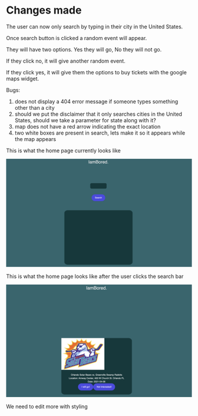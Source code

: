 # Changes made

The user can now only search by typing in their city in the United States.

Once search button is clicked a random event will appear. 

They will have two options. Yes they will go, No they will not go. 

If they click no, it will give another random event. 

If they click yes, it will give them the options to buy tickets with the google maps widget. 


Bugs:

1. does not display a 404 error message if someone types something other than a city 
2. should we put the disclaimer that it only searches cities in the United States, should we take a parameter for state along with it?
3. map does not have a red arrow indicating the exact location
4. two white boxes are present in search, lets make it so it appears while the map appears 

This is what the home page currently looks like 

<img src='https://github.com/ChristianFlows/IAMBORED/blob/add-ticketmasterapi/assets/images/iambored_home.png'>

This is what the home page looks like after the user clicks the search bar 

<img src='https://github.com/ChristianFlows/IAMBORED/blob/add-ticketmasterapi/assets/images/iambored_event.png'>


We need to edit more with styling
